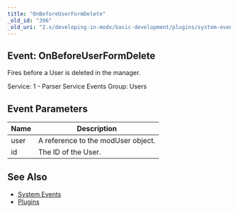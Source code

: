 ```yaml
---
title: "OnBeforeUserFormDelete"
_old_id: "396"
_old_uri: "2.x/developing-in-modx/basic-development/plugins/system-events/onbeforeuserformdelete"
---
```


## Event: OnBeforeUserFormDelete

Fires before a User is deleted in the manager.

Service: 1 - Parser Service Events 
Group: Users

## Event Parameters

| Name | Description                        |
| ---- | ---------------------------------- |
| user | A reference to the modUser object. |
| id   | The ID of the User.                |

## See Also

- [System Events](extending-modx/plugins/system-events "System Events")
- [Plugins](extending-modx/plugins "Plugins")